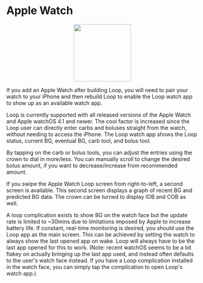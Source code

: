 # Apple Watch

<p align="center">
<img src="../img/watch.png" width="150">
</p>

If you add an Apple Watch after building Loop, you will need to pair your watch to your iPhone and then rebuild Loop to enable the Loop watch app to show up as an available watch app.

Loop is currently supported with all released versions of the Apple Watch and Apple watchOS 4.1 and newer.  The cool factor is increased since the Loop user can directly enter carbs and boluses straight from the watch, without needing to access the iPhone.  The Loop watch app shows the Loop status, current BG, eventual BG, carb tool, and bolus tool.

By tapping on the carb or bolus tools, you can adjust the entries using the crown to dial in more/less.  You can manually scroll to change the desired bolus amount, if you want to decrease/increase from recommended amount.  

If you swipe the Apple Watch Loop screen from right-to-left, a second screen is available.  This second screen displays a graph of recent BG and predicted BG data.  The crown can be turned to display IOB and COB as well.

A loop complication exists to show BG on the watch face but the update rate is limited to ~30mins due to limitations imposed by Apple to increase battery life. If constant, real-time monitoring is desired, you should use the Loop app as the main screen. This can be achieved by setting the watch to always show the last opened app on wake. Loop will always have to be the last app opened for this to work.  (Note: recent watchOS seems to be a bit flakey on actually bringing up the last app used, and instead often defaults to the user's watch face instead.  If you have a Loop complication installed in the watch face, you can simply tap the complication to open Loop's watch app.)


